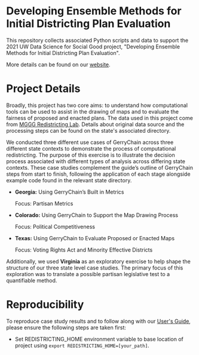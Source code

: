 # Developing Ensemble Methods for Initial Districting Plan Evaluation
This repository collects associated Python scripts and data to support the 2021 UW Data Science for Social Good project, "Developing Ensemble Methods for Initial Districting Plan Evaluation".

More details can be found on our [website](https://uwescience.github.io/DSSG2021-redistricting-website/).

# Project Details

Broadly, this project has two core aims: to understand how computational tools can be used to assist in the drawing of maps and to evaluate the fairness of proposed and enacted plans. The data used in this project come from [MGGG Redistricting Lab](https://github.com/mggg-states). Details about original data source and the processing steps can be found on the state's associated directory. 

We conducted three different use cases of GerryChain across three different state contexts to demonstrate the process of computational redistricting. The purpose of this exercise is to illustrate the decision process associated with different types of analysis across differing state contexts. These case studies complement the guide’s outline of GerryChain steps from start to finish, following the application of each stage alongside example code found in the relevant state directory.

* **Georgia:** Using GerryChain’s Built in Metrics
  
  Focus: Partisan Metrics

* **Colorado:** Using GerryChain to Support the Map Drawing Process

  Focus: Political Competitiveness

* **Texas:** Using GerryChain to Evaluate Proposed or Enacted Maps
 
  Focus: Voting Rights Act and Minority Effective Districts
  
Additionally, we used **Virginia** as an exploratory exercise to help shape the structure of our three state level case studies. The primary focus of this exploration was to translate a possible partisan legislative test to a quantifiable method. 



# Reproducibility

To reproduce case study results and to follow along with our [User's Guide](https://uwescience.github.io/DSSG2021-redistricting-website/guide/), please ensure the following steps are taken first:

* Set REDISTRICTING_HOME environment variable to base location of project using `export REDISTRICTING_HOME=[your_path]`.
